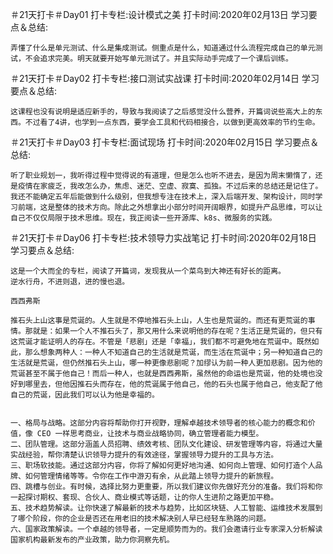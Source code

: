 ＃21天打卡＃Day01
打卡专栏:设计模式之美
打卡时间:2020年02月13日
学习要点＆总结:

    弄懂了什么是单元测试、什么是集成测试。侧重点是什么，知道通过什么流程完成自己的单元测试，不会追求完美。明天就要开始写单元测试了。并且实际动手完成了一个课后训练。

＃21天打卡＃Day02
打卡专栏:接口测试实战课
打卡时间:2020年02月14日
学习要点＆总结:
    
    这课程也没有说明是适应新手的，导致与我阅读了之后感觉没什么营养，开篇词说些高大上的东西。不过看了4讲，也学到一点东西，要学会工具和代码相接合，以做到更高效率的节约生命。
    
＃21天打卡＃Day03
打卡专栏:面试现场
打卡时间:2020年02月15日
学习要点＆总结:
    
    听了职业规划一，我听得过程中觉得说的有道理，但是怎么也听不进去，是因为周末懒惰了，还是疫情在家疲乏，我改怎么办，焦虑、迷茫、空虚、寂寞、孤独。不过后来的总结还是记住了。
    我还不能确定五年后能做到什么级别，但我想专注在技术上，深入后端开发、架构设计，同时学习前端，这是整体的技术方向。除此之外想拿出小部分时间开阔眼界，如提升产品思维，可以让自己不仅仅局限于技术思维。现在，我正阅读一些开源库、k8s、微服务的实践。
    
    
    
＃21天打卡＃Day06
打卡专栏:技术领导力实战笔记
打卡时间:2020年02月18日
学习要点＆总结:
    
    这是一个大而全的专栏，阅读了开篇词，发现我从一个菜鸟到大神还有好长的距离。
    逆水行舟，不进则退，进的慢也退。
    
    西西弗斯
    
    推石头上山这事是荒诞的。人生就是不停地推石头上山，人生也是荒诞的。而还有更荒诞的事情。那就是：如果一个人不推石头了，那又用什么来说明他的存在呢？生活正是荒诞的，但只有这荒诞才能证明人的存在。不管是「悲剧」还是「幸福」，我们都不可避免地在荒诞中。既然如此，那么想象两种人：一种人不知道自己的生活就是荒诞，而生活在荒诞中；另一种知道自己的生活就是荒诞，但仍然推石头上山，哪一种更像悲剧呢？加缪认为前一种人更加悲剧。因为他的荒诞甚至不属于他自己！而后一种人，也就是西西弗斯，虽然他的命运也是荒诞，他的处境也没好到哪里去，但他因推石头而存在，他的荒诞属于他自己，他的石头也属于他自己，他支配了他自己的荒诞，因此我们可以认为他是幸福的。

    
    一、格局与战略。这部分内容将帮助你打开视野，理解卓越技术领导者的核心能力的概念和价值，像 CEO 一样思考商业，让技术与商业战略协同，确立管理者能力模型。
    二、团队管理。这部分涵盖人员招聘、绩效考核、团队文化建设、研发管理等内容，将通过大量实战经验，帮你清楚认识领导力提升的有效途径，掌握领导力提升的工具与方法。
    三、职场软技能。通过这部分内容，你将了解如何更好地沟通、如何向上管理、如何打造个人品牌、如何管理情绪等等。令你在工作中游刃有余，从此踏上领导力提升的新旅程。
    四、跳槽与创业。有时候，选择比努力更重要，所以我们建议你先做好充分的准备。我们将和你一起探讨期权、套现、合伙人、商业模式等话题，让的你人生进阶之路更加平稳。
    五、技术趋势解读。让你快速了解最新的技术与趋势，比如区块链、人工智能、运维技术发展到了哪个阶段，你的企业是否还在用老旧的技术解决别人早已经轻车熟路的问题。
    六、国家政策解读。一个卓越的领导者，一定是顺势而为的。我们会邀请行业专家深入分析解读国家机构最新发布的产业政策，助力你洞察先机。